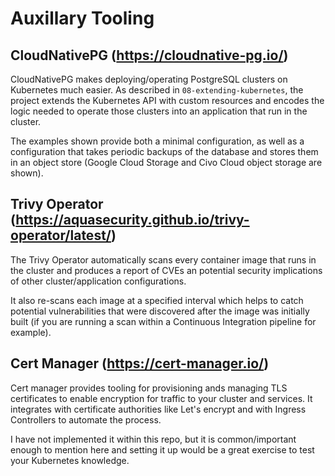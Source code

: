 # Auxillary Tooling

## CloudNativePG (https://cloudnative-pg.io/)

CloudNativePG makes deploying/operating PostgreSQL clusters on Kubernetes much easier. As described in `08-extending-kubernetes`, the project extends the Kubernetes API with custom resources and encodes the logic needed to operate those clusters into an application that run in the cluster.

The examples shown provide both a minimal configuration, as well as a configuration that takes periodic backups of the database and stores them in an object store (Google Cloud Storage and Civo Cloud object storage are shown).

## Trivy Operator (https://aquasecurity.github.io/trivy-operator/latest/)

The Trivy Operator automatically scans every container image that runs in the cluster and produces a report of CVEs an potential security implications of other cluster/application configurations.

It also re-scans each image at a specified interval which helps to catch potential vulnerabilities that were discovered after the image was initially built (if you are running a scan within a Continuous Integration pipeline for example).

## Cert Manager (https://cert-manager.io/)

Cert manager provides tooling for provisioning ands managing TLS certificates to enable encryption for traffic to your cluster and services. It integrates with certificate authorities like Let's encrypt and with Ingress Controllers to automate the process.

I have not implemented it within this repo, but it is common/important enough to mention here and setting it up would be a great exercise to test your Kubernetes knowledge.
